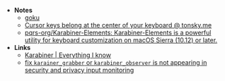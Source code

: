 - **Notes**
	- [goku](goku.md)
	- [Cursor keys belong at the center of your keyboard @ tonsky.me](https://tonsky.me/blog/cursor-keys/)
	- [pqrs-org/Karabiner-Elements: Karabiner-Elements is a powerful utility for keyboard customization on macOS Sierra (10.12) or later.](https://github.com/pqrs-org/Karabiner-Elements)
- **Links**
	- [Karabiner | Everything I know](https://wiki.nikiv.dev/macOS/apps/karabiner/)
	- [fix `karainer_grabber` or `karabiner_observer` is not appearing in security and privacy input monitoring](https://github.com/pqrs-org/Karabiner-Elements/issues/1867)